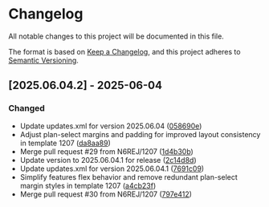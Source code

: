 # Changelog

All notable changes to this project will be documented in this file.

The format is based on [Keep a Changelog](https://keepachangelog.com/en/1.0.0/),
and this project adheres to [Semantic Versioning](https://semver.org/spec/v2.0.0.html).

## [2025.06.04.2] - 2025-06-04

### Changed

* Update updates.xml for version 2025.06.04 ([058690e](https://github.com/N6REJ/mod_bears_pricing_tables/commit/058690e))
* Adjust plan-select margins and padding for improved layout consistency in template 1207 ([da8aa89](https://github.com/N6REJ/mod_bears_pricing_tables/commit/da8aa89))
* Merge pull request #29 from N6REJ/1207 ([1d4b30b](https://github.com/N6REJ/mod_bears_pricing_tables/commit/1d4b30b))
* Update version to 2025.06.04.1 for release ([2c14d8d](https://github.com/N6REJ/mod_bears_pricing_tables/commit/2c14d8d))
* Update updates.xml for version 2025.06.04.1 ([7691c09](https://github.com/N6REJ/mod_bears_pricing_tables/commit/7691c09))
* Simplify features flex behavior and remove redundant plan-select margin styles in template 1207 ([a4cb23f](https://github.com/N6REJ/mod_bears_pricing_tables/commit/a4cb23f))
* Merge pull request #30 from N6REJ/1207 ([797e412](https://github.com/N6REJ/mod_bears_pricing_tables/commit/797e412))

